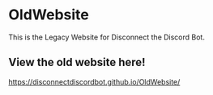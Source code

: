# OldWebsite
This is the Legacy Website for Disconnect the Discord Bot.

## View the old website here!
https://disconnectdiscordbot.github.io/OldWebsite/
